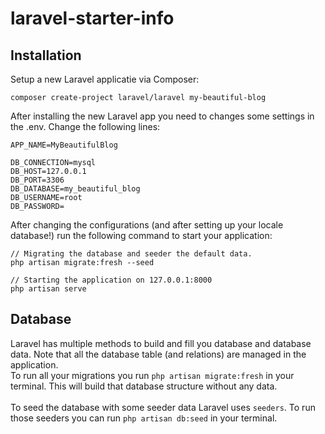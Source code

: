 # laravel-starter-info


## Installation

Setup a new Laravel applicatie via Composer:

```shell
composer create-project laravel/laravel my-beautiful-blog
```

After installing the new Laravel app you need to changes some settings in the .env. Change the following lines:

```env
APP_NAME=MyBeautifulBlog

DB_CONNECTION=mysql
DB_HOST=127.0.0.1
DB_PORT=3306
DB_DATABASE=my_beautiful_blog
DB_USERNAME=root
DB_PASSWORD=
```

After changing the configurations (and after setting up your locale database!) run the following command to start your application:

```shell
// Migrating the database and seeder the default data.
php artisan migrate:fresh --seed

// Starting the application on 127.0.0.1:8000
php artisan serve
```

## Database

Laravel has multiple methods to build and fill you database and database data. Note that all the database table (and relations) are managed in the application.<br>
To run all your migrations you run `php artisan migrate:fresh` in your terminal. This will build that database structure without any data.<br>
<br>
To seed the database with some seeder data Laravel uses `seeders`. To run those seeders you can run `php artisan db:seed` in your terminal.



